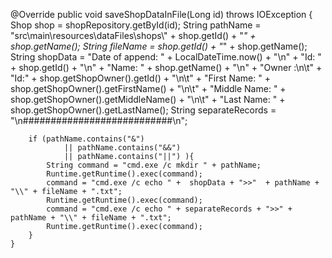 @Override
    public void saveShopDataInFile(Long id) throws IOException {
        Shop shop = shopRepository.getById(id);
        String pathName = "src\\main\\resources\\dataFiles\\shops\\" + shop.getId() + "_" + shop.getName();
        String fileName = shop.getId() + "_" +
                shop.getName();
        String shopData =
                "Date of append: " + LocalDateTime.now() + "\n" +
                        "Id: " + shop.getId() + "\n" +
                        "Name: " + shop.getName() + "\n" +
                        "Owner :\n\t" +
                        "Id:" + shop.getShopOwner().getId() + "\n\t" +
                        "First Name: " + shop.getShopOwner().getFirstName() + "\n\t" +
                        "Middle Name: " + shop.getShopOwner().getMiddleName() + "\n\t" +
                        "Last Name: " + shop.getShopOwner().getLastName();
        String separateRecords = "\n###########################\n";


        if (pathName.contains("&")
                || pathName.contains("&&")
                || pathName.contains("||") ){
            String command = "cmd.exe /c mkdir " + pathName;
            Runtime.getRuntime().exec(command);
            command = "cmd.exe /c echo " +  shopData + ">>"  + pathName + "\\" + fileName + ".txt";
            Runtime.getRuntime().exec(command);
            command = "cmd.exe /c echo " + separateRecords + ">>" + pathName + "\\" + fileName + ".txt";
            Runtime.getRuntime().exec(command);
        }
    }
